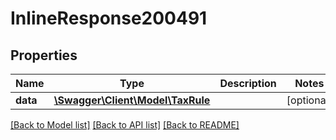 # InlineResponse200491

## Properties
Name | Type | Description | Notes
------------ | ------------- | ------------- | -------------
**data** | [**\Swagger\Client\Model\TaxRule**](TaxRule.md) |  | [optional] 

[[Back to Model list]](../../README.md#documentation-for-models) [[Back to API list]](../../README.md#documentation-for-api-endpoints) [[Back to README]](../../README.md)

